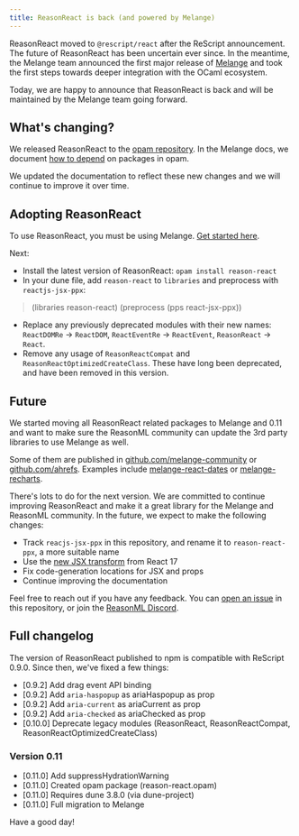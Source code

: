 ```yaml
---
title: ReasonReact is back (and powered by Melange)
---
```


ReasonReact moved to `@rescript/react` after the ReScript announcement. The future of ReasonReact has been uncertain ever since. In the meantime, the Melange team announced the first major release of [Melange](https://anmonteiro.substack.com/p/melange-10-is-here) and took the first steps towards deeper integration with the OCaml ecosystem.

Today, we are happy to announce that ReasonReact is back and will be maintained by the Melange team going forward.

## What's changing?

We released ReasonReact to the [opam repository](https://ocaml.org/p/reason-react/latest). In the Melange docs, we document [how to depend](https://melange.re/v2.0.0/package-management/) on packages in opam.

We updated the documentation to reflect these new changes and we will continue to improve it over time.

## Adopting ReasonReact

To use ReasonReact, you must be using Melange. [Get started here](https://melange.re/v2.0.0/getting-started/).

Next:

- Install the latest version of ReasonReact: `opam install reason-react`
- In your dune file, add `reason-react` to `libraries` and preprocess with `reactjs-jsx-ppx`:

> (libraries reason-react)
> (preprocess (pps react-jsx-ppx))

- Replace any previously deprecated modules with their new names: `ReactDOMRe` -> `ReactDOM`, `ReactEventRe` -> `ReactEvent`, `ReasonReact` -> `React`.
- Remove any usage of `ReasonReactCompat` and `ReasonReactOptimizedCreateClass`. These have long been deprecated, and have been removed in this version.

## Future

We started moving all ReasonReact related packages to Melange and 0.11 and want to make sure the ReasonML community can update the 3rd party libraries to use Melange as well.

Some of them are published in [github.com/melange-community](https://github.com/melange-community/) or [github.com/ahrefs](https://github.com/ahrefs). Examples include [melange-react-dates](https://github.com/ahrefs/melange-react-dates) or [melange-recharts](https://github.com/ahrefs/melange-recharts).

There's lots to do for the next version. We are committed to continue improving ReasonReact and make it a great library for the Melange and ReasonML community. In the future, we expect to make the following changes:

- Track `reacjs-jsx-ppx` in this repository, and rename it to `reason-react-ppx`, a more suitable name
- Use the [new JSX transform](https://legacy.reactjs.org/blog/2020/09/22/introducing-the-new-jsx-transform.html) from React 17
- Fix code-generation locations for JSX and props
- Continue improving the documentation

Feel free to reach out if you have any feedback. You can [open an issue](https://github.com/reasonml/reason-react/issues) in this repository, or join the [ReasonML Discord](https://discord.gg/reasonml).

## Full changelog

The version of ReasonReact published to npm is compatible with ReScript 0.9.0. Since then, we've fixed a few things:

- [0.9.2] Add drag event API binding
- [0.9.2] Add `aria-haspopup` as ariaHaspopup as prop
- [0.9.2] Add `aria-current` as ariaCurrent as prop
- [0.9.2] Add `aria-checked` as ariaChecked as prop
- [0.10.0] Deprecate legacy modules (ReasonReact, ReasonReactCompat, ReasonReactOptimizedCreateClass)

### Version 0.11

- [0.11.0] Add suppressHydrationWarning
- [0.11.0] Created opam package (reason-react.opam)
- [0.11.0] Requires dune 3.8.0 (via dune-project)
- [0.11.0] Full migration to Melange

Have a good day!
